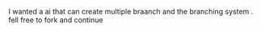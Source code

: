 I wanted a ai that can create multiple braanch and the branching system . fell free to fork and continue